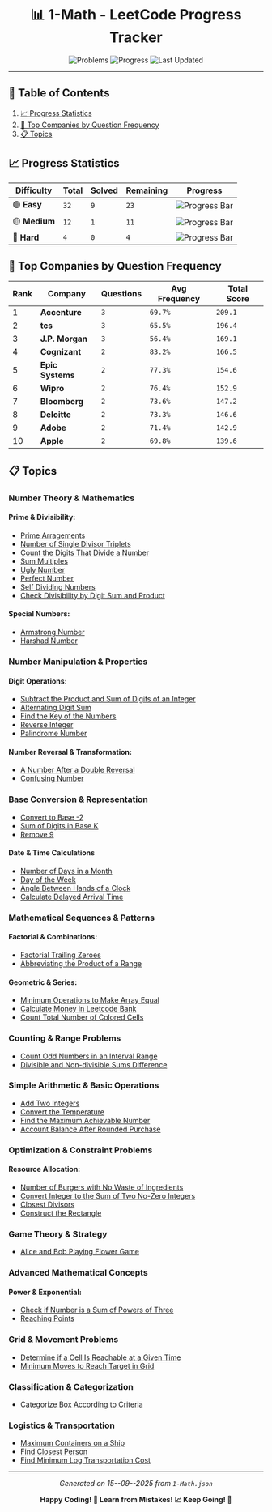 <div align="center">

# 📊 1-Math - LeetCode Progress Tracker

![Problems](https://img.shields.io/badge/Total%20Problems-48-blueviolet?style=for-the-badge&logo=leetcode)
![Progress](https://img.shields.io/badge/Completed-0%2F48-critical?style=for-the-badge&logo=github)
![Last Updated](https://img.shields.io/badge/Last%20Updated-15--09--2025-success?style=for-the-badge&logo=git)

</div>

---

## 📑 Table of Contents

1. [📈 Progress Statistics](#-progress-statistics)
2. [🏢 Top Companies by Question Frequency](#-top-companies-by-question-frequency)
3. [📋 Topics](#-topic)

## 📈 Progress Statistics

| Difficulty    | Total | Solved | Remaining | Progress                                                                           |
| ------------- | ----- | ------ | --------- | ---------------------------------------------------------------------------------- |
| 🟢 **Easy**   | `32`  | `9`    | `23`      | ![Progress Bar](https://progress-bar.xyz/28/?title=Progress&width=150&color=green) |
| 🟡 **Medium** | `12`  | `1`    | `11`      | ![Progress Bar](https://progress-bar.xyz/1/?title=Progress&width=150&color=green)  |
| 🔴 **Hard**   | `4`   | `0`    | `4`       | ![Progress Bar](https://progress-bar.xyz/0/?title=Progress&width=150&color=green)  |

## 🏢 Top Companies by Question Frequency

| Rank | Company          | Questions | Avg Frequency | Total Score |
| ---- | ---------------- | --------- | ------------- | ----------- |
| 1    | **Accenture**    | `3`       | `69.7%`       | `209.1`     |
| 2    | **tcs**          | `3`       | `65.5%`       | `196.4`     |
| 3    | **J.P. Morgan**  | `3`       | `56.4%`       | `169.1`     |
| 4    | **Cognizant**    | `2`       | `83.2%`       | `166.5`     |
| 5    | **Epic Systems** | `2`       | `77.3%`       | `154.6`     |
| 6    | **Wipro**        | `2`       | `76.4%`       | `152.9`     |
| 7    | **Bloomberg**    | `2`       | `73.6%`       | `147.2`     |
| 8    | **Deloitte**     | `2`       | `73.3%`       | `146.6`     |
| 9    | **Adobe**        | `2`       | `71.4%`       | `142.9`     |
| 10   | **Apple**        | `2`       | `69.8%`       | `139.6`     |

## 📋 Topics

### Number Theory & Mathematics

#### Prime & Divisibility:

- [Prime Arragements](../Problems/1-Math/Easy/1175_Prime_Arrangements.md)
- [Number of Single Divisor Triplets](../Problems/1-Math/Medium/2198_Number_of_Single_Divisor_Triplets.md)
- [Count the Digits That Divide a Number](../Problems/1-Math/Easy/2520_Count_the_Digits_That_Divide_a_Number.md)
- [Sum Multiples](../Problems/1-Math/Easy/2652_Sum_Multiples.md)
- [Ugly Number](../Problems/1-Math/Easy/263_Ugly_Number.md)
- [Perfect Number](../Problems/1-Math/Easy/507_Perfect_Number.md)
- [Self Dividing Numbers](../Problems/1-Math/Easy/728_Self_Dividing_Numbers.md)
- [Check Divisibility by Digit Sum and Product](../Problems/1-Math/Easy/3622_Check_Divisibility_by_Digit_Sum_and_Product.md)

#### Special Numbers:

- [Armstrong Number](../Problems/1-Math/Easy/1134_Armstrong_Number.md)
- [Harshad Number](../Problems/1-Math/Easy/3099_Harshad_Number.md)

### Number Manipulation & Properties

#### Digit Operations:

- [Subtract the Product and Sum of Digits of an Integer](../Problems/1-Math/Easy/1281_Subtract_the_Product_and_Sum_of_Digits_of_an_Integer.md)
- [Alternating Digit Sum](../Problems/1-Math/Easy/2544_Alternating_Digit_Sum.md)
- [Find the Key of the Numbers](../Problems/1-Math/Easy/3270_Find_the_Key_of_the_Numbers.md)
- [Reverse Integer](../Problems/1-Math/Medium/7_Reverse_Integer.md)
- [Palindrome Number](../Problems/1-Math/Easy/9_Palindrome_Number.md)

#### Number Reversal & Transformation:

- [A Number After a Double Reversal](../Problems/1-Math/Easy/2119_A_Number_After_a_Double_Reversal.md)
- [Confusing Number](../Problems/1-Math/Easy/1056_Confusing_Number.md)

### Base Conversion & Representation

- [Convert to Base -2](../Problems/1-Math/Medium/1017_Convert_to_Base_-2.md)
- [Sum of Digits in Base K](../Problems/1-Math/Easy/1837_Sum_of_Digits_in_Base_K.md)
- [Remove 9](../Problems/1-Math/Hard/660_Remove_9.md)

#### Date & Time Calculations

- [Number of Days in a Month](../Problems/1-Math/Easy/1118_Number_of_Days_in_a_Month.md)
- [Day of the Week](../Problems/1-Math/Easy/1185_Day_of_the_Week.md)
- [Angle Between Hands of a Clock](../Problems/1-Math/Medium/1344_Angle_Between_Hands_of_a_Clock.md)
- [Calculate Delayed Arrival Time](../Problems/1-Math/Easy/2651_Calculate_Delayed_Arrival_Time.md)

### Mathematical Sequences & Patterns

#### Factorial & Combinations:

- [Factorial Trailing Zeroes](../Problems/1-Math/Medium/172_Factorial_Trailing_Zeroes.md)
- [Abbreviating the Product of a Range](../Problems/1-Math/Hard/2117_Abbreviating_the_Product_of_a_Range.md)

#### Geometric & Series:

- [Minimum Operations to Make Array Equal](../Problems/1-Math/Medium/1551_Minimum_Operations_to_Make_Array_Equal.md)
- [Calculate Money in Leetcode Bank](../Problems/1-Math/Easy/1716_Calculate_Money_in_Leetcode_Bank.md)
- [Count Total Number of Colored Cells](../Problems/1-Math/Medium/2579_Count_Total_Number_of_Colored_Cells.md)

### Counting & Range Problems

- [Count Odd Numbers in an Interval Range](../Problems/1-Math/Easy/1523_Count_Odd_Numbers_in_an_Interval_Range.md)
- [Divisible and Non-divisible Sums Difference](../Problems/1-Math/Easy/2894_Divisible_and_Non-divisible_Sums_Difference.md)

### Simple Arithmetic & Basic Operations

- [Add Two Integers](../Problems/1-Math/Easy/2235_Add_Two_Integers.md)
- [Convert the Temperature](../Problems/1-Math/Easy/2469_Convert_the_Temperature.md)
- [Find the Maximum Achievable Number](../Problems/1-Math/Easy/2769_Find_the_Maximum_Achievable_Number.md)
- [Account Balance After Rounded Purchase](../Problems/1-Math/Easy/2806_Account_Balance_After_Rounded_Purchase.md)

### Optimization & Constraint Problems

#### Resource Allocation:

- [Number of Burgers with No Waste of Ingredients](../Problems/1-Math/Medium/1276_Number_of_Burgers_with_No_Waste_of_Ingredients.md)
- [Convert Integer to the Sum of Two No-Zero Integers](../Problems/1-Math/Easy/1317_Convert_Integer_to_the_Sum_of_Two_No-Zero_Integers.md)
- [Closest Divisors](../Problems/1-Math/Medium/1362_Closest_Divisors.md)
- [Construct the Rectangle](../Problems/1-Math/Easy/492_Construct_the_Rectangle.md)

### Game Theory & Strategy

- [Alice and Bob Playing Flower Game](../Problems/1-Math/Medium/3021_Alice_and_Bob_Playing_Flower_Game.md)

### Advanced Mathematical Concepts

#### Power & Exponential:

- [Check if Number is a Sum of Powers of Three](../Problems/1-Math/Medium/1780_Check_if_Number_is_a_Sum_of_Powers_of_Three.md)
- [Reaching Points](../Problems/1-Math/Hard/780_Reaching_Points.md)

### Grid & Movement Problems

- [Determine if a Cell Is Reachable at a Given Time](../Problems/1-Math/Medium/2849_Determine_if_a_Cell_Is_Reachable_at_a_Given_Time.md)
- [Minimum Moves to Reach Target in Grid](../Problems/1-Math/Hard/3609_Minimum_Moves_to_Reach_Target_in_Grid.md)

### Classification & Categorization

- [Categorize Box According to Criteria](../Problems/1-Math/Easy/2525_Categorize_Box_According_to_Criteria.md)

### Logistics & Transportation

- [Maximum Containers on a Ship](../Problems/1-Math/Easy/3492_Maximum_Containers_on_a_Ship.md)
- [Find Closest Person](../Problems/1-Math/Easy/3516_Find_Closest_Person.md)
- [Find Minimum Log Transportation Cost](../Problems/1-Math/Easy/3560_Find_Minimum_Log_Transportation_Cost.md)

---

<div align="center">

_Generated on 15--09--2025 from `1-Math.json`_

**Happy Coding! 🚀 Learn from Mistakes! 📈 Keep Going! 💪**

</div>
